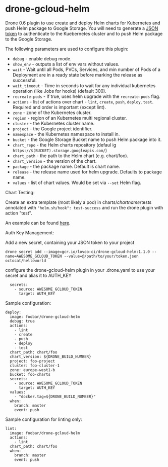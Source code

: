 # drone-gcloud-helm

Drone 0.6 plugin to use create and deploy Helm charts for Kubernetes and push Helm package to Google Storage. You will need to generate a [JSON token](https://developers.google.com/console/help/new/#serviceaccounts) to authenticate to the Kuebernetes cluster and to push Helm package to the Google Storage.

The following parameters are used to configure this plugin:

* `debug` - enable debug mode.
* `show_env` - outputs a list of env vars without values.
* `wait` - Wait until all Pods, PVCs, Services, and min number of Pods of a Deployment are in a ready state before marking the release as successful.
* `wait_timeout` - Time in seconds to wait for any individual kubernetes operation (like Jobs for hooks) (default 300).
* `recreate-pods` - If true, uses helm upgrade with the `recreate-pods` flag.
* `actions` - list of actions over chart - `lint`, `create`, `push`, `deploy`, `test`. Required and order is important (except lint).
* `zone` - zone of the Kubernetes cluster.
* `region` - region of an Kubernetes multi regional cluster.
* `cluster` - the Kubernetes cluster name.
* `project` - the Google project identifier.
* `namespace` - the Kubernetes namespace to install in.
* `bucket` - the Google Storage Bucket name to push Helm package into it.
* `chart_repo` - the Helm charts repository (defaul ig `https://$(BUCKET).storage.googleapis.com/`)
* `chart_path` - the path to the Helm chart (e.g. chart/foo).
* `chart_version` - the version of the chart.
* `package` - the package name. Default is chart name.
* `release` - the release name used for helm upgrade. Defaults to package name.
* `values` - list of chart values. Would be set via `--set` Helm flag.

Chart Testing:

Create an extra template (most likely a pod) in charts/*chartname*/tests annotated with
`"helm.sh/hook": test-success` and run the drone plugin with action "test".

An example can be found [here](https://github.com/kubernetes/helm/blob/master/docs/chart_tests.md).

Auth Key Management:

Add a new secret, containing your JSON token to your project

```
drone secret add --image=gcr.io/lovoo-ci/drone-gcloud-helm:1.1.0 --name=AWESOME_GCLOUD_TOKEN --value=@/path/to/your/token.json octocat/helloworld
```

configure the drone-gcloud-helm plugin in your .drone.yaml to use your secret and alias it to AUTH_KEY

```
  secrets:
    - source: AWESOME_GCLOUD_TOKEN
      target: AUTH_KEY
```


Sample configuration:

```
deploy:
  image: foobar/drone-gcloud-helm
  debug: true
  actions:
    - lint
    - create
    - push
    - deploy
    - test
  chart_path: chart/foo
  chart_version: ${DRONE_BUILD_NUMBER}
  project: foo-project
  cluster: foo-cluster-1
  zone: europe-west1-b
  bucket: foo-charts
  secrets:
    - source: AWESOME_GCLOUD_TOKEN
      target: AUTH_KEY
  values:
    - "docker.tag=${DRONE_BUILD_NUMBER}"
  when:
    branch: master
    event: push
```

Sample configuration for linting only:

```
lint:
  image: foobar/drone-gcloud-helm
  actions:
    - lint
  chart_path: chart/foo
  when:
    branch: master
    event: push
```
